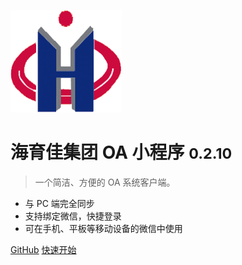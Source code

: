 ![logo](_media/icon.png)

# 海育佳集团 OA 小程序 <small>0.2.10</small>

> 一个简洁、方便的 OA 系统客户端。

* 与 PC 端完全同步
* 支持绑定微信，快捷登录
* 可在手机、平板等移动设备的微信中使用

[GitHub](#)
[快速开始](#海育佳集团-oa-小程序)